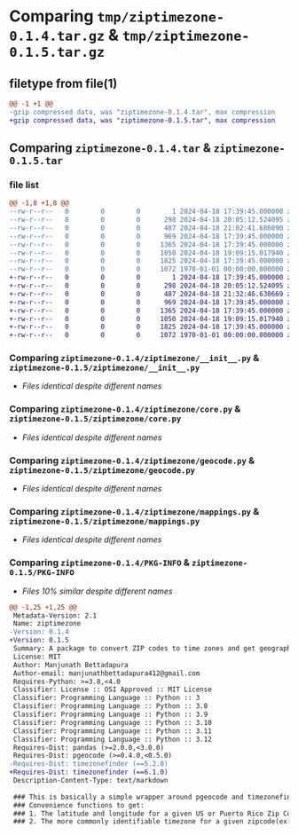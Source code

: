 # Comparing `tmp/ziptimezone-0.1.4.tar.gz` & `tmp/ziptimezone-0.1.5.tar.gz`

## filetype from file(1)

```diff
@@ -1 +1 @@
-gzip compressed data, was "ziptimezone-0.1.4.tar", max compression
+gzip compressed data, was "ziptimezone-0.1.5.tar", max compression
```

## Comparing `ziptimezone-0.1.4.tar` & `ziptimezone-0.1.5.tar`

### file list

```diff
@@ -1,8 +1,8 @@
--rw-r--r--   0        0        0        1 2024-04-18 17:39:45.000000 ziptimezone-0.1.4/LICENSE
--rw-r--r--   0        0        0      298 2024-04-18 20:05:12.524095 ziptimezone-0.1.4/README.md
--rw-r--r--   0        0        0      487 2024-04-18 21:02:41.686090 ziptimezone-0.1.4/pyproject.toml
--rw-r--r--   0        0        0      969 2024-04-18 17:39:45.000000 ziptimezone-0.1.4/ziptimezone/__init__.py
--rw-r--r--   0        0        0     1365 2024-04-18 17:39:45.000000 ziptimezone-0.1.4/ziptimezone/core.py
--rw-r--r--   0        0        0     1050 2024-04-18 19:09:15.017940 ziptimezone-0.1.4/ziptimezone/geocode.py
--rw-r--r--   0        0        0     1825 2024-04-18 17:39:45.000000 ziptimezone-0.1.4/ziptimezone/mappings.py
--rw-r--r--   0        0        0     1072 1970-01-01 00:00:00.000000 ziptimezone-0.1.4/PKG-INFO
+-rw-r--r--   0        0        0        1 2024-04-18 17:39:45.000000 ziptimezone-0.1.5/LICENSE
+-rw-r--r--   0        0        0      298 2024-04-18 20:05:12.524095 ziptimezone-0.1.5/README.md
+-rw-r--r--   0        0        0      487 2024-04-18 21:32:46.630669 ziptimezone-0.1.5/pyproject.toml
+-rw-r--r--   0        0        0      969 2024-04-18 17:39:45.000000 ziptimezone-0.1.5/ziptimezone/__init__.py
+-rw-r--r--   0        0        0     1365 2024-04-18 17:39:45.000000 ziptimezone-0.1.5/ziptimezone/core.py
+-rw-r--r--   0        0        0     1050 2024-04-18 19:09:15.017940 ziptimezone-0.1.5/ziptimezone/geocode.py
+-rw-r--r--   0        0        0     1825 2024-04-18 17:39:45.000000 ziptimezone-0.1.5/ziptimezone/mappings.py
+-rw-r--r--   0        0        0     1072 1970-01-01 00:00:00.000000 ziptimezone-0.1.5/PKG-INFO
```

### Comparing `ziptimezone-0.1.4/ziptimezone/__init__.py` & `ziptimezone-0.1.5/ziptimezone/__init__.py`

 * *Files identical despite different names*

### Comparing `ziptimezone-0.1.4/ziptimezone/core.py` & `ziptimezone-0.1.5/ziptimezone/core.py`

 * *Files identical despite different names*

### Comparing `ziptimezone-0.1.4/ziptimezone/geocode.py` & `ziptimezone-0.1.5/ziptimezone/geocode.py`

 * *Files identical despite different names*

### Comparing `ziptimezone-0.1.4/ziptimezone/mappings.py` & `ziptimezone-0.1.5/ziptimezone/mappings.py`

 * *Files identical despite different names*

### Comparing `ziptimezone-0.1.4/PKG-INFO` & `ziptimezone-0.1.5/PKG-INFO`

 * *Files 10% similar despite different names*

```diff
@@ -1,25 +1,25 @@
 Metadata-Version: 2.1
 Name: ziptimezone
-Version: 0.1.4
+Version: 0.1.5
 Summary: A package to convert ZIP codes to time zones and get geographic coordinates.
 License: MIT
 Author: Manjunath Bettadapura
 Author-email: manjunathbettadapura412@gmail.com
 Requires-Python: >=3.8,<4.0
 Classifier: License :: OSI Approved :: MIT License
 Classifier: Programming Language :: Python :: 3
 Classifier: Programming Language :: Python :: 3.8
 Classifier: Programming Language :: Python :: 3.9
 Classifier: Programming Language :: Python :: 3.10
 Classifier: Programming Language :: Python :: 3.11
 Classifier: Programming Language :: Python :: 3.12
 Requires-Dist: pandas (>=2.0.0,<3.0.0)
 Requires-Dist: pgeocode (>=0.4.0,<0.5.0)
-Requires-Dist: timezonefinder (==5.2.0)
+Requires-Dist: timezonefinder (==6.1.0)
 Description-Content-Type: text/markdown
 
 ### This is basically a simple wrapper around pgeocode and timezonefinder packages.
 ### Convenience functions to get:
 ### 1. The latitude and longitude for a given US or Puerto Rico Zip Code
 ### 2. The more commonly identifiable timezone for a given zipcode(ex: Eastern, Central, Mountain, et al)
```

